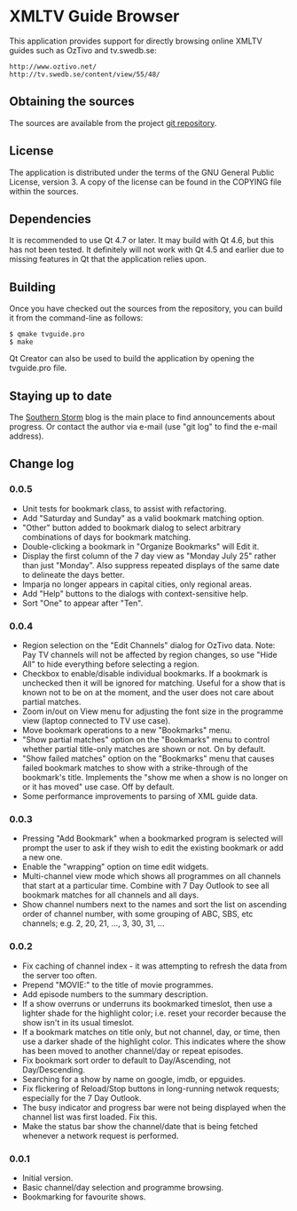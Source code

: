
XMLTV Guide Browser
===================

This application provides support for directly browsing online
XMLTV guides such as OzTivo and tv.swedb.se:

    http://www.oztivo.net/
    http://tv.swedb.se/content/view/55/48/

## Obtaining the sources

The sources are available from the project
[git repository](https://github.com/rweather/tvguide).

## License

The application is distributed under the terms of the
GNU General Public License, version 3.  A copy of the
license can be found in the COPYING file within the sources.

## Dependencies

It is recommended to use Qt 4.7 or later.  It may build with
Qt 4.6, but this has not been tested.  It definitely will not
work with Qt 4.5 and earlier due to missing features in Qt that
the application relies upon.

## Building

Once you have checked out the sources from the repository,
you can build it from the command-line as follows:

    $ qmake tvguide.pro
    $ make

Qt Creator can also be used to build the application by
opening the tvguide.pro file.

## Staying up to date

The [Southern Storm](http://southern-storm.blogspot.com/) blog
is the main place to find announcements about progress.
Or contact the author via e-mail (use "git log" to find the
e-mail address).

## Change log

### 0.0.5

* Unit tests for bookmark class, to assist with refactoring.
* Add "Saturday and Sunday" as a valid bookmark matching option.
* "Other" button added to bookmark dialog to select arbitrary
  combinations of days for bookmark matching.
* Double-clicking a bookmark in "Organize Bookmarks" will Edit it.
* Display the first column of the 7 day view as "Monday July 25"
  rather than just "Monday".  Also suppress repeated displays
  of the same date to delineate the days better.
* Imparja no longer appears in capital cities, only regional areas.
* Add "Help" buttons to the dialogs with context-sensitive help.
* Sort "One" to appear after "Ten".

### 0.0.4

* Region selection on the "Edit Channels" dialog for OzTivo data.
  Note: Pay TV channels will not be affected by region changes,
  so use "Hide All" to hide everything before selecting a region.
* Checkbox to enable/disable individual bookmarks.  If a bookmark
  is unchecked then it will be ignored for matching.  Useful for a
  show that is known not to be on at the moment, and the user does
  not care about partial matches.
* Zoom in/out on View menu for adjusting the font size in the
  programme view (laptop connected to TV use case).
* Move bookmark operations to a new "Bookmarks" menu.
* "Show partial matches" option on the "Bookmarks" menu to control
  whether partial title-only matches are shown or not.  On by default.
* "Show failed matches" option on the "Bookmarks" menu that causes
  failed bookmark matches to show with a strike-through of the
  bookmark's title.  Implements the "show me when a show is no
  longer on or it has moved" use case.  Off by default.
* Some performance improvements to parsing of XML guide data.

### 0.0.3

* Pressing "Add Bookmark" when a bookmarked program is selected
  will prompt the user to ask if they wish to edit the existing
  bookmark or add a new one.
* Enable the "wrapping" option on time edit widgets.
* Multi-channel view mode which shows all programmes on all
  channels that start at a particular time.  Combine with
  7 Day Outlook to see all bookmark matches for all channels
  and all days.
* Show channel numbers next to the names and sort the list
  on ascending order of channel number, with some grouping
  of ABC, SBS, etc channels; e.g. 2, 20, 21, ..., 3, 30, 31, ...

### 0.0.2

* Fix caching of channel index - it was attempting to refresh
  the data from the server too often.
* Prepend "MOVIE:" to the title of movie programmes.
* Add episode numbers to the summary description.
* If a show overruns or underruns its bookmarked timeslot, then
  use a lighter shade for the highlight color; i.e. reset your
  recorder because the show isn't in its usual timeslot.
* If a bookmark matches on title only, but not channel, day, or
  time, then use a darker shade of the highlight color.  This
  indicates where the show has been moved to another channel/day
  or repeat episodes.
* Fix bookmark sort order to default to Day/Ascending, not
  Day/Descending.
* Searching for a show by name on google, imdb, or epguides.
* Fix flickering of Reload/Stop buttons in long-running
  netwok requests; especially for the 7 Day Outlook.
* The busy indicator and progress bar were not being displayed
  when the channel list was first loaded.  Fix this.
* Make the status bar show the channel/date that is being fetched
  whenever a network request is performed.

### 0.0.1

* Initial version.
* Basic channel/day selection and programme browsing.
* Bookmarking for favourite shows.
